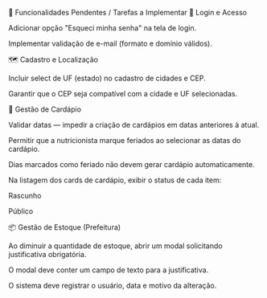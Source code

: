 🧩 Funcionalidades Pendentes / Tarefas a Implementar
🔐 Login e Acesso

 Adicionar opção "Esqueci minha senha" na tela de login.

 Implementar validação de e-mail (formato e domínio válidos).

🗺️ Cadastro e Localização

 Incluir select de UF (estado) no cadastro de cidades e CEP.

 Garantir que o CEP seja compatível com a cidade e UF selecionadas.

📅 Gestão de Cardápio

 Validar datas — impedir a criação de cardápios em datas anteriores à atual.

 Permitir que a nutricionista marque feriados ao selecionar as datas do cardápio.

 Dias marcados como feriado não devem gerar cardápio automaticamente.

 Na listagem dos cards de cardápio, exibir o status de cada item:

 Rascunho

 Público

📦 Gestão de Estoque (Prefeitura)

 Ao diminuir a quantidade de estoque, abrir um modal solicitando justificativa obrigatória.

 O modal deve conter um campo de texto para a justificativa.

 O sistema deve registrar o usuário, data e motivo da alteração.
